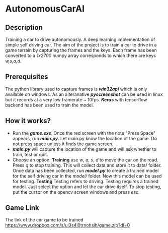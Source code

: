# **AutonomousCarAI**
## Description

Training a car to drive autonomously. A deep learning implementation of simple self driving car.  The aim of the project is to train a car to drive in a game terrain by capturing the frames and the keys. Each frame has been converted to a *1x2700* numpy array corresponds to which there are keys *w,s,a,d*.

## Prerequisites

The python library used to capture frames is ***win32api*** which is only available on windows. As an alteranative ***pyscreenshot*** can be used in linux but it records at a very low framerate ~ 10fps. ***Keras*** with tensorflow backend has been used to train the model. 



## How it works?

 - Run the ***game.exe***. Once the red screen with the note "Press Space" appears, run ***main.py***. Let main.py know the location of the game. Do not press space unless it finds the game screen.
 - ***main.py*** will capture the location of the game and will ask whether to train, test or quit. 
 - Choose an option:
**Training** use *w*, *a*, *s*, *d* to move the car on the road. Press *q* to stop training. This will collect data and store it to data/ folder. Once data has been collected, run ***model.py*** to create a trained model for the self driving car in the *model/* folder. Now this model can be used for testing.
**Testing** Testing refers to driving. Testing requires a trained model. Just select the option and let the car drive itself. To stop testing, put the cursor on the opencv screen windows and press *esc*.




## Game Link

The link of the car game to be trained 
https://www.dropbox.com/s/ul3s4i0trnohsih/game.zip?dl=0


